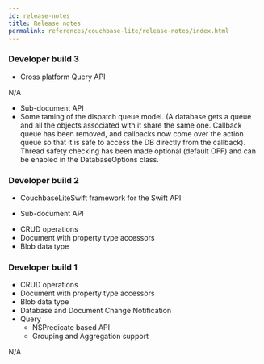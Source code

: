 ```yaml
---
id: release-notes
title: Release notes
permalink: references/couchbase-lite/release-notes/index.html
---
```


### Developer build 3

<block class="objc" />

- Cross platform Query API

<block class="swift" />

N/A

<block class="net" />

- Sub-document API
- Some taming of the dispatch queue model. (A database gets a queue and all the objects associated with it share the same one. Callback queue has been removed, and callbacks now come over the action queue so that it is safe to access the DB directly from the callback). Thread safety checking has been made optional (default OFF) and can be enabled in the DatabaseOptions class.

<block class="all" />

### Developer build 2

<block class="swift" />

- CouchbaseLiteSwift framework for the Swift API

<block class="objc" />

- Sub-document API

<block class="net" />

- CRUD operations
- Document with property type accessors
- Blob data type

<block class="all" />

### Developer build 1

<block class="objc swift" />

- CRUD operations
- Document with property type accessors
- Blob data type
- Database and Document Change Notification
- Query
	- NSPredicate based API
	- Grouping and Aggregation support

<block class="net" />

N/A
